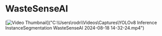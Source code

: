 # WasteSenseAI

[![Video Thumbnail](thumbnail.jpg)]("C:\Users\rodri\Videos\Captures\YOLOv8 Inference InstanceSegmentation WasteSenseAI 2024-08-18 14-32-24.mp4") 
